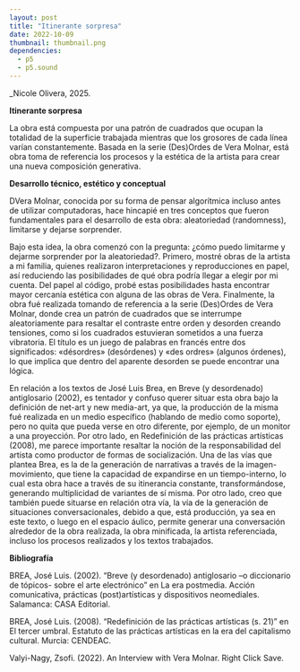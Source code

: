 ```yaml
---
layout: post
title: "Itinerante sorpresa"
date: 2022-10-09
thumbnail: thumbnail.png
dependencies:
  - p5
  - p5.sound
---
```


<div id="div-sketch">
  <script type="text/javascript" src="sketch.js"></script>
</div>

_Nicole Olivera, 2025.

**Itinerante sorpresa**

La obra está compuesta por una patrón de cuadrados que ocupan la totalidad de la superficie trabajada mientras que los grosores de cada línea varían constantemente. Basada en la serie (Des)Ordes de Vera Molnar, está obra toma de referencia los procesos y la estética de la artista para crear una nueva composición generativa.  

**Desarrollo técnico, estético y conceptual**

DVera Molnar, conocida por su forma de pensar algorítmica incluso antes de utilizar computadoras, hace hincapié en tres conceptos que fueron fundamentales para el desarrollo de esta obra: aleatoriedad (randomness), limitarse y dejarse sorprender. 

Bajo esta idea, la obra comenzó con la pregunta: ¿cómo puedo limitarme y dejarme sorprender por la aleatoriedad?. Primero, mostré obras de la artista a mi familia, quienes realizaron interpretaciones y reproducciones en papel, así reduciendo las posibilidades de qué obra podría llegar a elegir por mi cuenta. Del papel al código, probé estas posibilidades hasta encontrar mayor cercanía estética con alguna de las obras de Vera. Finalmente, la obra fué realizada tomando de referencia a la serie (Des)Ordes de Vera Molnar, donde crea un patrón de cuadrados que se interrumpe aleatoriamente para resaltar el contraste entre orden y desorden creando tensiones, como si los cuadrados estuvieran sometidos a una fuerza vibratoria. El título es un juego de palabras en francés entre dos significados: «désordres» (desórdenes) y «des ordres» (algunos órdenes), lo que implica que dentro del aparente desorden se puede encontrar una lógica.

En relación a los textos de José Luis Brea, en Breve (y desordenado) antiglosario (2002), es tentador y confuso querer situar esta obra bajo la definición de net-art y new media-art, ya que, la producción de la misma fué realizada en un medio específico (hablando de medio como soporte), pero no quita que pueda verse en otro diferente, por ejemplo, de un monitor a una proyección. 
Por otro lado, en Redefinición de las prácticas artísticas (2008), me parece importante resaltar la noción de la responsabilidad del artista como productor de formas de socialización. Una de las vías que plantea Brea, es la de la generación de narrativas a través de la imagen-movimiento, que tiene la capacidad de expandirse en un tiempo-interno, lo cual esta obra hace a través de su itinerancia constante, transformándose, generando multiplicidad de variantes de sí misma. Por otro lado, creo que también puede situarse en relación otra vía, la vía de la generación de situaciones conversacionales, debido a que, está producción, ya sea en este texto, o luego en el espacio áulico, permite generar una conversación alrededor de la obra realizada, la obra minificada, la artista referenciada, incluso los procesos realizados y los textos trabajados.


**Bibliografía**

BREA, José Luis. (2002). “Breve (y desordenado) antiglosario –o diccionario de tópicos- sobre el arte electrónico” en La era postmedia. Acción comunicativa, prácticas (post)artísticas y dispositivos neomediales. Salamanca: CASA Editorial.

BREA, José Luis. (2008). “Redefinición de las prácticas artísticas (s. 21)” en El tercer umbral. Estatuto de las prácticas artísticas en la era del capitalismo cultural. Murcia: CENDEAC.

Valyi-Nagy, Zsofi. (2022). An Interview with Vera Molnar. Right Click Save.
